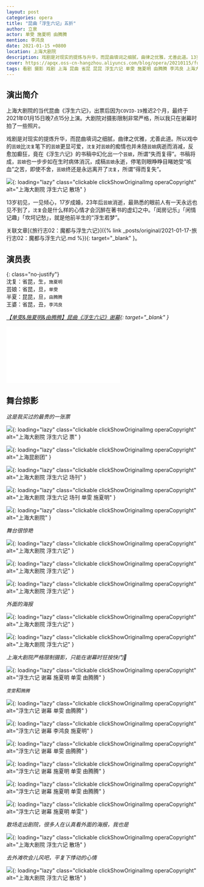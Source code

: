 ```yaml
---
layout: post
categories: opera
title: "昆曲「浮生六记」五折"
author: 立泉
actor: 单雯 施夏明 由腾腾
mention: 李鸿良
date: 2021-01-15 +0800
location: 上海大剧院
description: 戏剧是对现实的提炼与升华，而昆曲填词之细腻，曲律之优雅，尤善此道。13岁初见，一见倾心，17岁成婚，23年后芸娘消逝，最熟悉的眼前人有一天永远也见不到了，沈复会是什么样的心情才会沉醉在著书的虚幻之中。「闺房记乐」「闲情记趣」「坎坷记愁」，就是他前半生的“浮生若梦”。 
cover: https://apqx.oss-cn-hangzhou.aliyuncs.com/blog/opera/20210115/fushengliuji/DSC02331_thumb.jpg
tags: 看剧 摄影 戏剧 上海 昆曲 省昆 昆昆 浮生六记 单雯 施夏明 由腾腾 李鸿良 上海大剧院
---
```


## 演出简介

上海大剧院的当代昆曲《浮生六记》，出票后因为`COVID-19`推迟2个月，最终于2021年01月15日晚7点15分上演。大剧院对摄影限制非常严格，所以我只在谢幕时拍了一些照片。

戏剧是对现实的提炼升华，而昆曲填词之细腻，曲律之优雅，尤善此道。所以戏中的`芸娘`比`沈复`笔下的`芸娘`更显可爱，`沈复`对`芸娘`的痴情也并未随`芸娘`病逝而消减，反愈加癫狂，竟在《浮生六记》的书稿中幻化出一个`芸娘`，所谓“失而复得”。书稿将成，`芸娘`也一步步如在生时病体消沉，成稿`芸娘`永逝，停笔则眼睁睁目睹她受“咳血”之苦，即使不舍，`芸娘`终还是永远离开了`沈复`，所谓“得而复失”。

![](https://apqx.oss-cn-hangzhou.aliyuncs.com/blog/opera/20210115/fushengliuji/DSC02331_thumb.jpg){: loading="lazy" class="clickable clickShowOriginalImg operaCopyright" alt="上海大剧院 浮生六记 散场" }

13岁初见，一见倾心，17岁成婚，23年后`芸娘`消逝，最熟悉的眼前人有一天永远也见不到了，`沈复`会是什么样的心情才会沉醉在著书的虚幻之中。「闺房记乐」「闲情记趣」「坎坷记愁」，就是他前半生的“浮生若梦”。 

关联文章[《旅行志02：魔都与浮生六记》]({% link _posts/original/2021-01-17-旅行志02：魔都与浮生六记.md %}){: target="_blank" }。

## 演员表

{: class="no-justify"}  
沈复：省昆，生，`施夏明`  
芸娘：省昆，旦，`单雯`  
半夏：昆昆，旦，`由腾腾`  
王婆：省昆，丑，`李鸿良`

*[【单雯&施夏明&由腾腾】昆曲《浮生六记》谢幕](https://www.bilibili.com/video/BV15U4y147jD){: target="_blank" }*

<div class="video-container">
<iframe loading="lazy" src="//player.bilibili.com/player.html?aid=671187442&bvid=BV15U4y147jD&cid=283287734&page=1&autoplay=0" scrolling="no" border="0" frameborder="no" framespacing="0" allowfullscreen="true"> </iframe>
</div>

## 舞台掠影

*这是我买过的最贵的一张票*

![](https://apqx.oss-cn-hangzhou.aliyuncs.com/blog/opera/20210115/fushengliuji/IMG_4319_thumb.jpg){: loading="lazy" class="clickable clickShowOriginalImg operaCopyright" alt="上海大剧院 浮生六记 票" }

![](https://apqx.oss-cn-hangzhou.aliyuncs.com/blog/opera/20210115/fushengliuji/IMG_4320_thumb.jpg){: loading="lazy" class="clickable clickShowOriginalImg operaCopyright" alt="上海昆剧团" }

![](https://apqx.oss-cn-hangzhou.aliyuncs.com/blog/opera/20210115/fushengliuji/IMG_4322_thumb.jpg){: loading="lazy" class="clickable clickShowOriginalImg operaCopyright" alt="上海大剧院 浮生六记 场刊" }

![](https://apqx.oss-cn-hangzhou.aliyuncs.com/blog/opera/20210115/fushengliuji/IMG_4323_thumb.jpg){: loading="lazy" class="clickable clickShowOriginalImg operaCopyright" alt="上海大剧院 浮生六记 场刊 单雯 施夏明" }

![](https://apqx.oss-cn-hangzhou.aliyuncs.com/blog/opera/20210115/fushengliuji/IMG_4325_thumb.jpg){: loading="lazy" class="clickable clickShowOriginalImg operaCopyright" alt="上海大剧院" }

*舞台很惊艳*

![](https://apqx.oss-cn-hangzhou.aliyuncs.com/blog/opera/20210115/fushengliuji/IMG_4326_thumb.jpg){: loading="lazy" class="clickable clickShowOriginalImg operaCopyright" alt="上海大剧院 浮生六记" }

![](https://apqx.oss-cn-hangzhou.aliyuncs.com/blog/opera/20210115/fushengliuji/IMG_4327_thumb.jpg){: loading="lazy" class="clickable clickShowOriginalImg operaCopyright" alt="上海大剧院 浮生六记" }

![](https://apqx.oss-cn-hangzhou.aliyuncs.com/blog/opera/20210115/fushengliuji/IMG_4328_thumb.jpg){: loading="lazy" class="clickable clickShowOriginalImg operaCopyright" alt="上海大剧院 浮生六记" }

*外面的海报*

![](https://apqx.oss-cn-hangzhou.aliyuncs.com/blog/opera/20210115/fushengliuji/DSC02319_thumb.jpg){: loading="lazy" class="clickable clickShowOriginalImg operaCopyright" alt="上海大剧院 浮生六记" }

![](https://apqx.oss-cn-hangzhou.aliyuncs.com/blog/opera/20210115/fushengliuji/DSC02320_thumb.jpg){: loading="lazy" class="clickable clickShowOriginalImg operaCopyright" alt="上海大剧院 浮生六记" }

*上海大剧院严格限制摄影，只能在谢幕时狂按快门📸*

<!-- ![](https://apqx.oss-cn-hangzhou.aliyuncs.com/blog/opera/20210115/fushengliuji/DSC02321_thumb.jpg){: loading="lazy" class="clickable clickShowOriginalImg operaCopyright" alt="浮生六记 谢幕 单雯 由腾腾" } -->

![](https://apqx.oss-cn-hangzhou.aliyuncs.com/blog/opera/20210115/fushengliuji/DSC02322_thumb.jpg){: loading="lazy" class="clickable clickShowOriginalImg operaCopyright" alt="浮生六记 谢幕 施夏明 单雯 由腾腾" }

*`雯雯`和`腾腾`*

![](https://apqx.oss-cn-hangzhou.aliyuncs.com/blog/opera/20210115/fushengliuji/DSC02323_thumb.jpg){: loading="lazy" class="clickable clickShowOriginalImg operaCopyright" alt="浮生六记 谢幕 单雯 由腾腾" }

![](https://apqx.oss-cn-hangzhou.aliyuncs.com/blog/opera/20210115/fushengliuji/DSC02324_thumb.jpg){: loading="lazy" class="clickable clickShowOriginalImg operaCopyright" alt="浮生六记 谢幕 李鸿良 施夏明" }

![](https://apqx.oss-cn-hangzhou.aliyuncs.com/blog/opera/20210115/fushengliuji/DSC02325_thumb.jpg){: loading="lazy" class="clickable clickShowOriginalImg operaCopyright" alt="浮生六记 谢幕 单雯 由腾腾" }

![](https://apqx.oss-cn-hangzhou.aliyuncs.com/blog/opera/20210115/fushengliuji/DSC02326_thumb.jpg){: loading="lazy" class="clickable clickShowOriginalImg operaCopyright" alt="浮生六记 谢幕 施夏明 单雯 由腾腾" }

![](https://apqx.oss-cn-hangzhou.aliyuncs.com/blog/opera/20210115/fushengliuji/DSC02327_thumb.jpg){: loading="lazy" class="clickable clickShowOriginalImg operaCopyright" alt="浮生六记 谢幕 施夏明 单雯 由腾腾" }

![](https://apqx.oss-cn-hangzhou.aliyuncs.com/blog/opera/20210115/fushengliuji/DSC02328_thumb.jpg){: loading="lazy" class="clickable clickShowOriginalImg operaCopyright" alt="浮生六记 谢幕 施夏明 单雯" }

*散场走出剧院，很多人在认真看外面的海报，我也是*

![](https://apqx.oss-cn-hangzhou.aliyuncs.com/blog/opera/20210115/fushengliuji/DSC02331_thumb.jpg){: loading="lazy" class="clickable clickShowOriginalImg operaCopyright" alt="上海大剧院 浮生六记 散场" }

*去外滩吹会儿风吧，平复下悸动的心情*

![](https://apqx.oss-cn-hangzhou.aliyuncs.com/blog/opera/20210115/fushengliuji/DSC02334_thumb.jpg){: loading="lazy" class="clickable clickShowOriginalImg operaCopyright" alt="上海大剧院 浮生六记 散场" }
